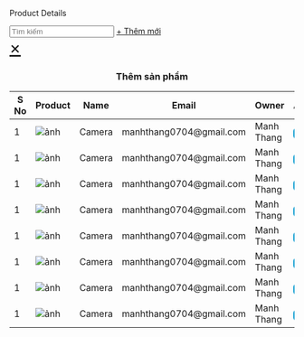 <?php
include "header_backend.php";
ob_start();
?>

<link rel="stylesheet" href="../css/sticky_table.css" />
<link rel="stylesheet" href="../css/dialog_final.css" />
<style>
    button[type="submit"] {
        outline: none;
        border: none;
        border-radius: 6px;
        cursor: pointer;
        padding: 10px;
        color: #ffffff;
        background-color: #0298cf;
    }

    .button {
        display: inline-block;
        padding: 10px 20px;
        background-color: #0298cf;
        color: #fff;
        text-decoration: none;
        border: none;
        border-radius: 6px;
        cursor: pointer;
        font-size: 16px;
        font-weight: bold;
        transition: background-color 0.3s ease;
    }

    .button:hover {
        background-color: #0272a4;
    }

    .dialog-close {
        font-size: 30px;
    }

</style>
<link rel="stylesheet" href="https://cdnjs.cloudflare.com/ajax/libs/font-awesome/6.5.2/css/all.min.css" />
<div class="table">
    <div class="table_header">
        <p>Product Details</p>
        <div>
            <input placeholder="Tìm kiếm" />
            <a href="#my-dialog" class="button">+ Thêm mới</a>
            <div class="dialog overlay" id="my-dialog">
                <a href="#" class="overlay-close"></a>
                <div class="dialog-body">
                    <a class="dialog-close" href="#">&times;</a>
                    <h3 align="center">Thêm sản phẩm</h3>
                    <?php include "./backend/productadd.php" ?>
                </div>
            </div>
        </div>
    </div>
    <div class="table_section">
        <table>
            <thead>
                <tr>
                    <th>S No</th>
                    <th>Product</th>
                    <th>Name</th>
                    <th>Email</th>
                    <th>Owner</th>
                    <th>Action</th>
                </tr>
            </thead>
            <tbody>
                <tr>
                    <td>1</td>
                    <td>
                        <img src="../img/sm2.jpg" alt="ảnh" />
                    </td>
                    <td>Camera</td>
                    <td>manhthang0704@gmail.com</td>
                    <td>Manh Thang</td>
                    <td>
                        <button type="submit">
                            <i class="fa-solid fa-pen-to-square"></i>
                        </button>
                        <button type="submit"><i class="fa-solid fa-trash"></i></button>
                    </td>
                </tr>
                <tr>
                    <td>1</td>
                    <td>
                        <img src="../img/sm2.jpg" alt="ảnh" />
                    </td>
                    <td>Camera</td>
                    <td>manhthang0704@gmail.com</td>
                    <td>Manh Thang</td>
                    <td>
                        <button type="submit">
                            <i class="fa-solid fa-pen-to-square"></i>
                        </button>
                        <button type="submit"><i class="fa-solid fa-trash"></i></button>
                    </td>
                </tr>
                <tr>
                    <td>1</td>
                    <td>
                        <img src="../img/sm2.jpg" alt="ảnh" />
                    </td>
                    <td>Camera</td>
                    <td>manhthang0704@gmail.com</td>
                    <td>Manh Thang</td>
                    <td>
                        <button type="submit">
                            <i class="fa-solid fa-pen-to-square"></i>
                        </button>
                        <button type="submit"><i class="fa-solid fa-trash"></i></button>
                    </td>
                </tr>
                <tr>
                    <td>1</td>
                    <td>
                        <img src="../img/sm2.jpg" alt="ảnh" />
                    </td>
                    <td>Camera</td>
                    <td>manhthang0704@gmail.com</td>
                    <td>Manh Thang</td>
                    <td>
                        <button type="submit">
                            <i class="fa-solid fa-pen-to-square"></i>
                        </button>
                        <button type="submit"><i class="fa-solid fa-trash"></i></button>
                    </td>
                </tr>
                <tr>
                    <td>1</td>
                    <td>
                        <img src="../img/sm2.jpg" alt="ảnh" />
                    </td>
                    <td>Camera</td>
                    <td>manhthang0704@gmail.com</td>
                    <td>Manh Thang</td>
                    <td>
                        <button type="submit">
                            <i class="fa-solid fa-pen-to-square"></i>
                        </button>
                        <button type="submit"><i class="fa-solid fa-trash"></i></button>
                    </td>
                </tr>
                <tr>
                    <td>1</td>
                    <td>
                        <img src="../img/sm2.jpg" alt="ảnh" />
                    </td>
                    <td>Camera</td>
                    <td>manhthang0704@gmail.com</td>
                    <td>Manh Thang</td>
                    <td>
                        <button type="submit">
                            <i class="fa-solid fa-pen-to-square"></i>
                        </button>
                        <button type="submit"><i class="fa-solid fa-trash"></i></button>
                    </td>
                </tr>
                <tr>
                    <td>1</td>
                    <td>
                        <img src="../img/sm2.jpg" alt="ảnh" />
                    </td>
                    <td>Camera</td>
                    <td>manhthang0704@gmail.com</td>
                    <td>Manh Thang</td>
                    <td>
                        <button type="submit">
                            <i class="fa-solid fa-pen-to-square"></i>
                        </button>
                        <button type="submit"><i class="fa-solid fa-trash"></i></button>
                    </td>
                </tr>
                <tr>
                    <td>1</td>
                    <td>
                        <img src="../img/sm2.jpg" alt="ảnh" />
                    </td>
                    <td>Camera</td>
                    <td>manhthang0704@gmail.com</td>
                    <td>Manh Thang</td>
                    <td>
                        <button type="submit">
                            <i class="fa-solid fa-pen-to-square"></i>
                        </button>
                        <button type="submit"><i class="fa-solid fa-trash"></i></button>
                    </td>
                </tr>
            </tbody>
        </table>
    </div>
</div>
